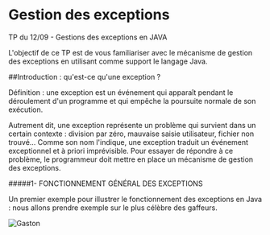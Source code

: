 Gestion des exceptions
=================

TP du 12/09 - Gestions des exceptions en JAVA

L'objectif de ce TP est de vous familiariser avec le mécanisme de gestion des exceptions en utilisant comme support le langage Java.

##Introduction : qu'est-ce qu'une exception ?

Définition : une exception est un événement qui apparaît pendant le déroulement d'un programme et qui empêche la poursuite normale de son exécution.

Autrement dit, une exception représente un problème qui survient dans un certain contexte :
division par zéro, mauvaise saisie utilisateur, fichier non trouvé... 
Comme son nom l'indique, une exception traduit un événement exceptionnel et à priori imprévisible. Pour essayer de répondre à ce
problème, le programmeur doit mettre en place un mécanisme de gestion des exceptions.

#####1- FONCTIONNEMENT GÉNÉRAL DES EXCEPTIONS

Un premier exemple pour illustrer le fonctionnement des exceptions en Java : nous allons prendre exemple sur le plus célèbre des gaffeurs.

![Gaston](http://basecles1.e-monsite.com/medias/images/ne-pas-deranger.jpg)
